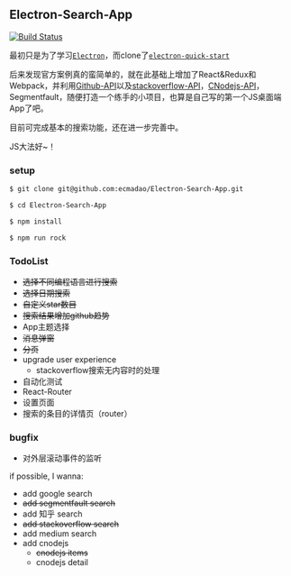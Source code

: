 ## Electron-Search-App

[![Build Status](https://travis-ci.org/ecmadao/Electron-Search-App.svg?branch=master)](https://travis-ci.org/ecmadao/Electron-Search-App)

最初只是为了学习[`Electron`](https://github.com/electron/electron)，而clone了[`electron-quick-start`](https://github.com/electron/electron-quick-start)

后来发现官方案例真的蛮简单的，就在此基础上增加了React&Redux和Webpack，并利用[Github-API](https://developer.github.com/)以及[stackoverflow-API](https://api.stackexchange.com/docs)，[CNodejs-API](https://cnodejs.org/api)，Segmentfault，随便打造一个练手的小项目，也算是自己写的第一个JS桌面端App了吧。

目前可完成基本的搜索功能，还在进一步完善中。

JS大法好~！

### setup

```bash
$ git clone git@github.com:ecmadao/Electron-Search-App.git

$ cd Electron-Search-App

$ npm install

$ npm run rock
```

### TodoList

- ~~选择不同编程语言进行搜索~~
- ~~选择日期搜索~~
- ~~自定义star数目~~
- ~~搜索结果增加github趋势~~
- App主题选择
- ~~消息弹窗~~
- ~~分页~~
- upgrade user experience
  - stackoverflow搜索无内容时的处理
- 自动化测试
- React-Router
- 设置页面
- 搜索的条目的详情页（router）

### bugfix

- 对外层滚动事件的监听

if possible, I wanna:

- add google search
- ~~add segmentfault search~~
- add 知乎 search
- ~~add stackoverflow search~~
- add medium search
- add cnodejs
  - ~~cnodejs items~~
  - cnodejs detail
